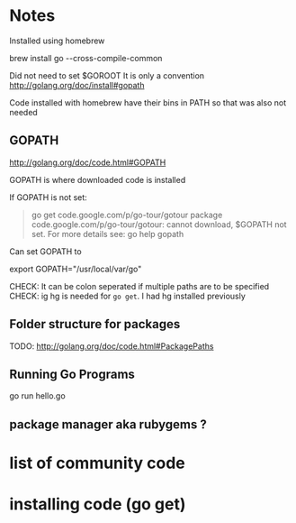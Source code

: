 # Notes

Installed using homebrew

brew install go --cross-compile-common

Did not need to set $GOROOT
It is only a convention 
http://golang.org/doc/install#gopath

Code installed with homebrew have their bins in PATH 
so that was also not needed

## GOPATH
http://golang.org/doc/code.html#GOPATH

GOPATH is where downloaded code is installed

If GOPATH is not set:

> go get code.google.com/p/go-tour/gotour
package code.google.com/p/go-tour/gotour: cannot download, $GOPATH not set. For more details see: go help gopath

Can set GOPATH to

export GOPATH="/usr/local/var/go"

CHECK: It can be colon seperated if multiple paths are to be specified
CHECK: ig hg is needed for `go get`. I had hg installed previously

## Folder structure for packages

TODO: http://golang.org/doc/code.html#PackagePaths

## Running Go Programs

go run hello.go

## package manager aka rubygems ?

# list of community code 

# installing code (go get)
